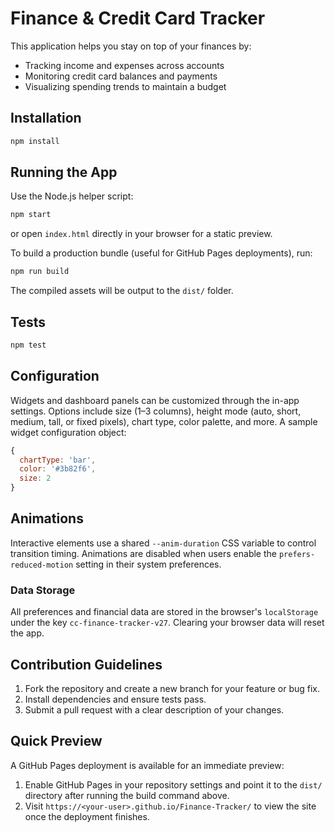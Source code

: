 # Finance & Credit Card Tracker

This application helps you stay on top of your finances by:

- Tracking income and expenses across accounts
- Monitoring credit card balances and payments
- Visualizing spending trends to maintain a budget

## Installation

```bash
npm install
```

## Running the App

Use the Node.js helper script:

```bash
npm start
```

or open `index.html` directly in your browser for a static preview.

To build a production bundle (useful for GitHub Pages deployments), run:

```bash
npm run build
```

The compiled assets will be output to the `dist/` folder.

## Tests

```bash
npm test
```

## Configuration

Widgets and dashboard panels can be customized through the in-app settings.
Options include size (1–3 columns), height mode (auto, short, medium, tall, or fixed pixels),
chart type, color palette, and more. A sample widget configuration object:

```javascript
{
  chartType: 'bar',
  color: '#3b82f6',
  size: 2
}
```

## Animations

Interactive elements use a shared `--anim-duration` CSS variable to control transition timing.
Animations are disabled when users enable the `prefers-reduced-motion` setting in their system preferences.

### Data Storage

All preferences and financial data are stored in the browser's `localStorage`
under the key `cc-finance-tracker-v27`. Clearing your browser data will reset the app.

## Contribution Guidelines

1. Fork the repository and create a new branch for your feature or bug fix.
2. Install dependencies and ensure tests pass.
3. Submit a pull request with a clear description of your changes.

## Quick Preview

A GitHub Pages deployment is available for an immediate preview:

1. Enable GitHub Pages in your repository settings and point it to the `dist/` directory after running the build command above.
2. Visit `https://<your-user>.github.io/Finance-Tracker/` to view the site once the deployment finishes.
